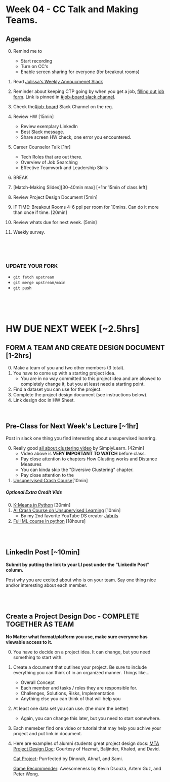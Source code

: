# Week 04 - CC Talk and Making Teams. 

## Agenda 
0. Remind me to 
	* Start recording
	* Turn on CC's 
	* Enable screen sharing for everyone (for breakout rooms)
0. Read [Julissa's Weekly Annoucmenet Slack](https://ctp2024.slack.com/archives/C078SQZDVD2/p1726084244439559)
0. Reminder about keeping CTP going by when you get a job, [filling out job form](https://docs.google.com/forms/d/1NUKPzG_vYJFvz0EDZMA2QrTxFw40Uis2eNUyiz1bhaY/edit). Link is pinned in [#job-board slack channel](https://ctp2024.slack.com/archives/C078HN1GN9L/p1726597800933019).

0. Check the[#job-board](https://ctp2024.slack.com/archives/C078HN1GN9L/p1726065958149269) Slack Channel on the reg. 
0. Review HW  [15min]
    * Review exemplary LinkedIn 
    * Best Slack message. 
    * Share screen HW check, one error you encountered. 
0. Career Counselor Talk [1hr]
    * Tech Roles that are out there. 
    * Overview of Job Searching
    * Effective Teamwork and Leadership Skills 
0. BREAK
0. [Match-Making Slides][30-40min max] [+1hr 15min of class left]
0. Review Project Design Document [5min]
0. IF TIME:  Breakout Rooms 4-6 ppl per room for 10mins. Can do it more than once if time. [20min]
0. Review whats due for next week. [5min]
0. Weekly survey. 

<br>
<br>
<br>

### UPDATE YOUR FORK
* `git fetch upstream`
* `git merge upstream/main`
* `git push`

<br>
<br>
<br>

# HW DUE NEXT WEEK [~2.5hrs]
## FORM A TEAM AND CREATE DESIGN DOCUMENT [1-2hrs]
0. Make a team of you and two other members (3 total).
0. You have to come up with a starting project idea. 
    * You are in no way committed to this project idea and are allowed to completely change it, but you at least need a starting point. 
0. Find a dataset you can use for the project. 
0. Complete the project design document (see instructions below).
0. Link design doc in HW Sheet. 

<br>

## Pre-Class for Next Week's Lecture [~1hr]
Post in slack one thing you find interesting about unsupervised leanring. 

0. Really good [all about clustering video](https://www.youtube.com/watch?v=vmIkSCiZpWY&ab_channel=Simplilearn) by SimplyLearn. [42min]
    * Video above is **VERY IMPORTANT TO WATCH** before class.
    * Pay close attention to chapters How Clusting works and Distance Measures
    * You can kinda skip the "Diversive Clustering" chapter. 
    * Pay close attention to the 
0. [Unsupervised Crash Course](https://www.youtube.com/watch?v=IUn8k5zSI6g&ab_channel=CrashCourse)[10min]

##### Optional Extra Credit Vids
0. [K-Means in Python](https://www.youtube.com/watch?v=9991JlKnFmk&ab_channel=SirajRaval) [30min]
0. [AI Crash Course on Unsupervised Learning](https://www.youtube.com/watch?v=JnnaDNNb380&ab_channel=CrashCourse) [10min]
    * By my 2nd favorite YouTube DS creator [Jabrils](https://www.youtube.com/c/jabrils)
0. [Full ML course in python](https://www.youtube.com/watch?v=hDKCxebp88A&ab_channel=freeCodeCamp.org) [18hours]

<br>
<br>

## LinkedIn Post [~10min]
__Submit by putting the link to your LI post under the "LinkedIn Post" column.__

Post why you are excited about who is on your team.  Say one thing nice and/or interesting about each member.  

<br>
<br>

## Create a Project Design Doc - COMPLETE TOGETHER AS TEAM
**No Matter what format/platform you use, make sure everyone has viewable access to it.**

0. You have to decide on a project idea.  It can change, but you need something to start with.  
0. Create a document that outlines your project. Be sure to include everything you can think of in an organized manner. Things like...
    * Overall Concept
    * Each member and tasks / roles they are responsible for.
    * Challenges, Solutions, Risks, Implementation
    * Anything else you can think of that will help you 
0. At least one data set you can use. (the more the better) 
    * Again, you can change this later, but you need to start somewhere. 
0. Each memeber find one video or tutorial that may help you achive your project and put link in document. 

0. Here are examples of alumni students great project design docs:
    [MTA Project Design Doc](https://docs.google.com/document/d/1HkzVEN2ld30eZ2_Iq5QjG-QZRUEchPjaxJEfO6iqFCQ/edit?usp=sharing): Courtesy of Hazmat, Baljinder, Khaled, and David.

    [Cat Project](https://hackmd.io/@H1rmcYbFSwOYUwgYururYA/Sk71PmXxT): Purrfected by Dinorah, Ahnaf, and Sami. 

    [Game Recommender](https://docs.google.com/document/d/1eDn5AAxJxv9-IhQUgk63mDg4PJBt0gaymxy5feTniqc/edit): Awesomeness by Kevin Dsouza, Artem Guz, and Peter Wong.

